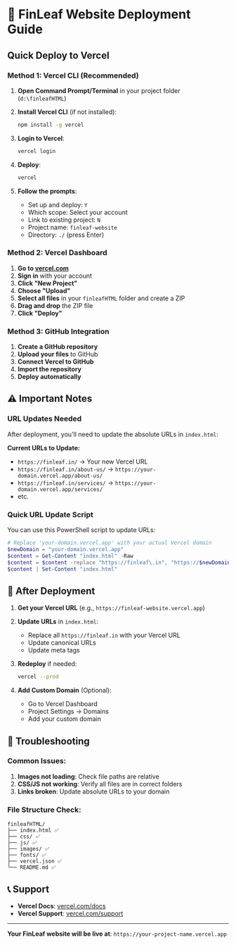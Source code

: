 # 🚀 FinLeaf Website Deployment Guide

## Quick Deploy to Vercel

### Method 1: Vercel CLI (Recommended)

1. **Open Command Prompt/Terminal** in your project folder (`d:\finleafHTML`)

2. **Install Vercel CLI** (if not installed):
   ```bash
   npm install -g vercel
   ```

3. **Login to Vercel**:
   ```bash
   vercel login
   ```

4. **Deploy**:
   ```bash
   vercel
   ```

5. **Follow the prompts**:
   - Set up and deploy: `Y`
   - Which scope: Select your account
   - Link to existing project: `N`
   - Project name: `finleaf-website`
   - Directory: `./` (press Enter)

### Method 2: Vercel Dashboard

1. **Go to [vercel.com](https://vercel.com)**
2. **Sign in** with your account
3. **Click "New Project"**
4. **Choose "Upload"**
5. **Select all files** in your `finleafHTML` folder and create a ZIP
6. **Drag and drop** the ZIP file
7. **Click "Deploy"**

### Method 3: GitHub Integration

1. **Create a GitHub repository**
2. **Upload your files** to GitHub
3. **Connect Vercel to GitHub**
4. **Import the repository**
5. **Deploy automatically**

## ⚠️ Important Notes

### URL Updates Needed
After deployment, you'll need to update the absolute URLs in `index.html`:

**Current URLs to Update:**
- `https://finleaf.in/` → Your new Vercel URL
- `https://finleaf.in/about-us/` → `https://your-domain.vercel.app/about-us/`
- `https://finleaf.in/services/` → `https://your-domain.vercel.app/services/`
- etc.

### Quick URL Update Script
You can use this PowerShell script to update URLs:

```powershell
# Replace 'your-domain.vercel.app' with your actual Vercel domain
$newDomain = "your-domain.vercel.app"
$content = Get-Content "index.html" -Raw
$content = $content -replace "https://finleaf\.in", "https://$newDomain"
$content | Set-Content "index.html"
```

## 🎯 After Deployment

1. **Get your Vercel URL** (e.g., `https://finleaf-website.vercel.app`)

2. **Update URLs** in `index.html`:
   - Replace all `https://finleaf.in` with your Vercel URL
   - Update canonical URLs
   - Update meta tags

3. **Redeploy** if needed:
   ```bash
   vercel --prod
   ```

4. **Add Custom Domain** (Optional):
   - Go to Vercel Dashboard
   - Project Settings → Domains
   - Add your custom domain

## 🔧 Troubleshooting

### Common Issues:

1. **Images not loading**: Check file paths are relative
2. **CSS/JS not working**: Verify all files are in correct folders
3. **Links broken**: Update absolute URLs to your domain

### File Structure Check:
```
finleafHTML/
├── index.html ✅
├── css/ ✅
├── js/ ✅
├── images/ ✅
├── fonts/ ✅
├── vercel.json ✅
└── README.md ✅
```

## 📞 Support

- **Vercel Docs**: [vercel.com/docs](https://vercel.com/docs)
- **Vercel Support**: [vercel.com/support](https://vercel.com/support)

---

**Your FinLeaf website will be live at**: `https://your-project-name.vercel.app`
